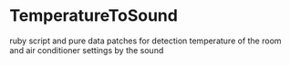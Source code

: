 # TemperatureToSound
ruby script and pure data patches for detection temperature of the room and air conditioner settings by the sound
